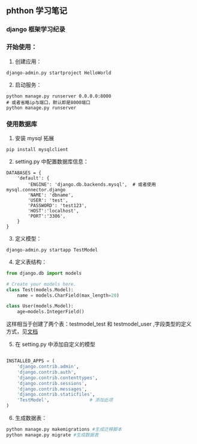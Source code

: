## phthon 学习笔记

### django 框架学习纪录

### 开始使用：
1. 创建应用：
```
django-admin.py startproject HelloWorld
```

2. 启动服务：
```
python manage.py runserver 0.0.0.0:8000
# 或者省略ip与端口，默认即是8000端口
python manage.py runserver

```




### 使用数据库
1. 安装 mysql 拓展
```` 
pip install mysqlclient
````

2. setting.py 中配置数据库信息：
```
DATABASES = {
    'default': {
        'ENGINE': 'django.db.backends.mysql',  # 或者使用 mysql.connector.django
        'NAME': 'dbname',
        'USER': 'test',
        'PASSWORD': 'test123',
        'HOST':'localhost',
        'PORT':'3306',
    }
}
```

3. 定义模型：
```
django-admin.py startapp TestModel
```

4. 定义表结构：
``` python
from django.db import models

# Create your models here.
class Test(models.Model):
    name = models.CharField(max_length=20)

class User(models.Model):
    age=models.IntegerField()    
```

这样相当于创建了两个表：testmodel_test 和 testmodel_user ,字段类型的定义方式，见[文档](http://python.usyiyi.cn/documents/django_182/ref/models/fields.html)

5. 在 setting.py 中添加自定义的模型
``` python

INSTALLED_APPS = (
    'django.contrib.admin',
    'django.contrib.auth',
    'django.contrib.contenttypes',
    'django.contrib.sessions',
    'django.contrib.messages',
    'django.contrib.staticfiles',
    'TestModel',               # 添加此项
)

```

6. 生成数据表：
``` sh
python manage.py makemigrations #生成迁移脚本
python manage.py migrate #生成数据表

```

 


